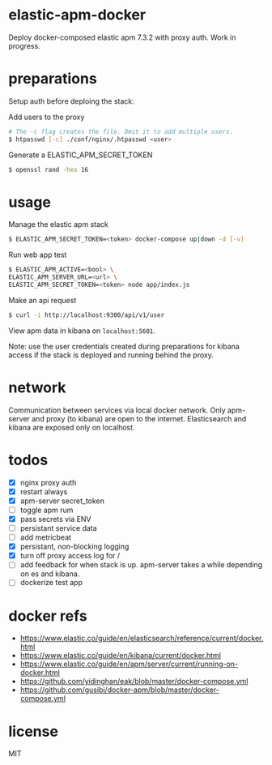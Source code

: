 # elastic-apm-docker
Deploy docker-composed elastic apm 7.3.2 with proxy auth. Work in progress.

# preparations
Setup auth before deploing the stack:

Add users to the proxy
```bash
# The -c flag creates the file. Omit it to add multiple users.
$ htpasswd [-c] ./conf/nginx/.htpasswd <user>
```

Generate a ELASTIC_APM_SECRET_TOKEN
```bash
$ openssl rand -hex 16
```

# usage
Manage the elastic apm stack
```bash
$ ELASTIC_APM_SECRET_TOKEN=<token> docker-compose up|down -d [-v]
```

Run web app test
```bash
$ ELASTIC_APM_ACTIVE=<bool> \
ELASTIC_APM_SERVER_URL=<url> \
ELASTIC_APM_SECRET_TOKEN=<token> node app/index.js
```

Make an api request
```bash
$ curl -i http://localhost:9300/api/v1/user
```

View apm data in kibana on `localhost:5601`.

Note: use the user credentials created during preparations for kibana access if the stack is deployed and running behind the proxy.

# network
Communication between services via local docker network. Only apm-server and proxy (to kibana) are open to the internet. Elasticsearch and kibana are exposed only on localhost.

# todos
- [x] nginx proxy auth
- [x] restart always
- [x] apm-server secret_token
- [ ] toggle apm rum
- [x] pass secrets via ENV
- [ ] persistant service data
- [ ] add metricbeat
- [x] persistant, non-blocking logging
- [x] turn off proxy access log for /
- [ ] add feedback for when stack is up. apm-server takes a while depending on es and kibana.
- [ ] dockerize test app

# docker refs
- https://www.elastic.co/guide/en/elasticsearch/reference/current/docker.html
- https://www.elastic.co/guide/en/kibana/current/docker.html
- https://www.elastic.co/guide/en/apm/server/current/running-on-docker.html
- https://github.com/yidinghan/eak/blob/master/docker-compose.yml
- https://github.com/gusibi/docker-apm/blob/master/docker-compose.yml

# license
MIT
